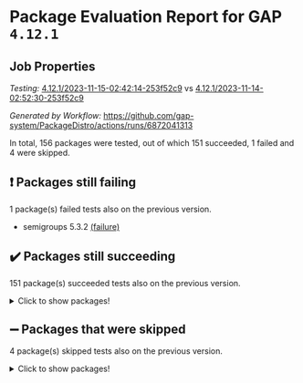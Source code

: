 # Package Evaluation Report for GAP `4.12.1`

## Job Properties

*Testing:* [4.12.1/2023-11-15-02:42:14-253f52c9](https://github.com/gap-system/PackageDistro/blob/data/reports/4.12.1/2023-11-15-02:42:14-253f52c9) vs [4.12.1/2023-11-14-02:52:30-253f52c9](https://github.com/gap-system/PackageDistro/blob/data/reports/4.12.1/2023-11-14-02:52:30-253f52c9)

*Generated by Workflow:* https://github.com/gap-system/PackageDistro/actions/runs/6872041313

In total, 156 packages were tested, out of which 151 succeeded, 1 failed and 4 were skipped.

## :exclamation: Packages still failing

1 package(s) failed tests also on the previous version.
- semigroups 5.3.2 [(failure)](https://github.com/gap-system/PackageDistro/actions/runs/6872041313/job/18690203369)

## :heavy_check_mark: Packages still succeeding

151 package(s) succeeded tests also on the previous version.
<details><summary>Click to show packages!</summary>

- 4ti2interface 2023.02-04 [(success)](https://github.com/gap-system/PackageDistro/actions/runs/6872041313/job/18690183185)
- ace 5.6.2 [(success)](https://github.com/gap-system/PackageDistro/actions/runs/6872041313/job/18690183329)
- aclib 1.3.2 [(success)](https://github.com/gap-system/PackageDistro/actions/runs/6872041313/job/18690183525)
- agt 0.3.1 [(success)](https://github.com/gap-system/PackageDistro/actions/runs/6872041313/job/18690183679)
- alnuth 3.2.1 [(success)](https://github.com/gap-system/PackageDistro/actions/runs/6872041313/job/18690183839)
- anupq 3.3.0 [(success)](https://github.com/gap-system/PackageDistro/actions/runs/6872041313/job/18690184001)
- atlasrep 2.1.7 [(success)](https://github.com/gap-system/PackageDistro/actions/runs/6872041313/job/18690184148)
- autodoc 2023.06.19 [(success)](https://github.com/gap-system/PackageDistro/actions/runs/6872041313/job/18690185901)
- automata 1.15 [(success)](https://github.com/gap-system/PackageDistro/actions/runs/6872041313/job/18690186225)
- automgrp 1.3.2 [(success)](https://github.com/gap-system/PackageDistro/actions/runs/6872041313/job/18690186470)
- autpgrp 1.11 [(success)](https://github.com/gap-system/PackageDistro/actions/runs/6872041313/job/18690186716)
- cap 2023.10-07 [(success)](https://github.com/gap-system/PackageDistro/actions/runs/6872041313/job/18690187321)
- caratinterface 2.3.5 [(success)](https://github.com/gap-system/PackageDistro/actions/runs/6872041313/job/18690187980)
- cddinterface 2022.11.01 [(success)](https://github.com/gap-system/PackageDistro/actions/runs/6872041313/job/18690188128)
- circle 1.6.6 [(success)](https://github.com/gap-system/PackageDistro/actions/runs/6872041313/job/18690188245)
- classicpres 1.22 [(success)](https://github.com/gap-system/PackageDistro/actions/runs/6872041313/job/18690188368)
- cohomolo 1.6.11 [(success)](https://github.com/gap-system/PackageDistro/actions/runs/6872041313/job/18690188512)
- congruence 1.2.5 [(success)](https://github.com/gap-system/PackageDistro/actions/runs/6872041313/job/18690188661)
- corelg 1.56 [(success)](https://github.com/gap-system/PackageDistro/actions/runs/6872041313/job/18690188762)
- crime 1.6 [(success)](https://github.com/gap-system/PackageDistro/actions/runs/6872041313/job/18690188896)
- crisp 1.4.6 [(success)](https://github.com/gap-system/PackageDistro/actions/runs/6872041313/job/18690189035)
- crypting 0.10.4 [(success)](https://github.com/gap-system/PackageDistro/actions/runs/6872041313/job/18690189169)
- cryst 4.1.26 [(success)](https://github.com/gap-system/PackageDistro/actions/runs/6872041313/job/18690189329)
- crystcat 1.1.10 [(success)](https://github.com/gap-system/PackageDistro/actions/runs/6872041313/job/18690189444)
- ctbllib 1.3.6 [(success)](https://github.com/gap-system/PackageDistro/actions/runs/6872041313/job/18690189563)
- cubefree 1.19 [(success)](https://github.com/gap-system/PackageDistro/actions/runs/6872041313/job/18690189685)
- curlinterface 2.3.2 [(success)](https://github.com/gap-system/PackageDistro/actions/runs/6872041313/job/18690189814)
- cvec 2.8.1 [(success)](https://github.com/gap-system/PackageDistro/actions/runs/6872041313/job/18690189931)
- datastructures 0.3.0 [(success)](https://github.com/gap-system/PackageDistro/actions/runs/6872041313/job/18690190050)
- deepthought 1.0.6 [(success)](https://github.com/gap-system/PackageDistro/actions/runs/6872041313/job/18690190166)
- design 1.8 [(success)](https://github.com/gap-system/PackageDistro/actions/runs/6872041313/job/18690190308)
- difsets 2.3.1 [(success)](https://github.com/gap-system/PackageDistro/actions/runs/6872041313/job/18690190460)
- digraphs 1.6.3 [(success)](https://github.com/gap-system/PackageDistro/actions/runs/6872041313/job/18690190571)
- edim 1.3.7 [(success)](https://github.com/gap-system/PackageDistro/actions/runs/6872041313/job/18690190691)
- example 4.3.4 [(success)](https://github.com/gap-system/PackageDistro/actions/runs/6872041313/job/18690190859)
- examplesforhomalg 2023.10-01 [(success)](https://github.com/gap-system/PackageDistro/actions/runs/6872041313/job/18690190983)
- factint 1.6.3 [(success)](https://github.com/gap-system/PackageDistro/actions/runs/6872041313/job/18690191131)
- ferret 1.0.9 [(success)](https://github.com/gap-system/PackageDistro/actions/runs/6872041313/job/18690191254)
- fga 1.5.0 [(success)](https://github.com/gap-system/PackageDistro/actions/runs/6872041313/job/18690191382)
- fining 1.5.6 [(success)](https://github.com/gap-system/PackageDistro/actions/runs/6872041313/job/18690191543)
- float 1.0.3 [(success)](https://github.com/gap-system/PackageDistro/actions/runs/6872041313/job/18690191687)
- format 1.4.3 [(success)](https://github.com/gap-system/PackageDistro/actions/runs/6872041313/job/18690191805)
- forms 1.2.9 [(success)](https://github.com/gap-system/PackageDistro/actions/runs/6872041313/job/18690191930)
- fplsa 1.2.6 [(success)](https://github.com/gap-system/PackageDistro/actions/runs/6872041313/job/18690192057)
- fr 2.4.12 [(success)](https://github.com/gap-system/PackageDistro/actions/runs/6872041313/job/18690192206)
- francy 2.0.3 [(success)](https://github.com/gap-system/PackageDistro/actions/runs/6872041313/job/18690192336)
- fwtree 1.3 [(success)](https://github.com/gap-system/PackageDistro/actions/runs/6872041313/job/18690192482)
- gapdoc 1.6.6 [(success)](https://github.com/gap-system/PackageDistro/actions/runs/6872041313/job/18690192619)
- gauss 2023.02-04 [(success)](https://github.com/gap-system/PackageDistro/actions/runs/6872041313/job/18690192733)
- gaussforhomalg 2023.10-01 [(success)](https://github.com/gap-system/PackageDistro/actions/runs/6872041313/job/18690192859)
- gbnp 1.0.5 [(success)](https://github.com/gap-system/PackageDistro/actions/runs/6872041313/job/18690193003)
- generalizedmorphismsforcap 2023.08-02 [(success)](https://github.com/gap-system/PackageDistro/actions/runs/6872041313/job/18690193118)
- genss 1.6.8 [(success)](https://github.com/gap-system/PackageDistro/actions/runs/6872041313/job/18690193242)
- gradedmodules 2023.09-01 [(success)](https://github.com/gap-system/PackageDistro/actions/runs/6872041313/job/18690193478)
- gradedringforhomalg 2023.08-01 [(success)](https://github.com/gap-system/PackageDistro/actions/runs/6872041313/job/18690193619)
- grape 4.9.0 [(success)](https://github.com/gap-system/PackageDistro/actions/runs/6872041313/job/18690193773)
- groupoids 1.73 [(success)](https://github.com/gap-system/PackageDistro/actions/runs/6872041313/job/18690193979)
- grpconst 2.6.4 [(success)](https://github.com/gap-system/PackageDistro/actions/runs/6872041313/job/18690194126)
- guarana 0.96.3 [(success)](https://github.com/gap-system/PackageDistro/actions/runs/6872041313/job/18690194277)
- guava 3.18 [(success)](https://github.com/gap-system/PackageDistro/actions/runs/6872041313/job/18690194417)
- hap 1.60 [(success)](https://github.com/gap-system/PackageDistro/actions/runs/6872041313/job/18690194549)
- hapcryst 0.1.15 [(success)](https://github.com/gap-system/PackageDistro/actions/runs/6872041313/job/18690194703)
- hecke 1.5.3 [(success)](https://github.com/gap-system/PackageDistro/actions/runs/6872041313/job/18690194817)
- help 3.5 [(success)](https://github.com/gap-system/PackageDistro/actions/runs/6872041313/job/18690194946)
- homalg 2023.10-01 [(success)](https://github.com/gap-system/PackageDistro/actions/runs/6872041313/job/18690195077)
- homalgtocas 2023.08-01 [(success)](https://github.com/gap-system/PackageDistro/actions/runs/6872041313/job/18690195220)
- idrel 2.45 [(success)](https://github.com/gap-system/PackageDistro/actions/runs/6872041313/job/18690195392)
- images 1.3.1 [(success)](https://github.com/gap-system/PackageDistro/actions/runs/6872041313/job/18690195522)
- intpic 0.3.0 [(success)](https://github.com/gap-system/PackageDistro/actions/runs/6872041313/job/18690195685)
- io 4.8.2 [(success)](https://github.com/gap-system/PackageDistro/actions/runs/6872041313/job/18690195817)
- io_forhomalg 2023.02-04 [(success)](https://github.com/gap-system/PackageDistro/actions/runs/6872041313/job/18690195968)
- irredsol 1.4.4 [(success)](https://github.com/gap-system/PackageDistro/actions/runs/6872041313/job/18690196101)
- json 2.1.1 [(success)](https://github.com/gap-system/PackageDistro/actions/runs/6872041313/job/18690196251)
- jupyterkernel 1.5.0 [(success)](https://github.com/gap-system/PackageDistro/actions/runs/6872041313/job/18690196383)
- jupyterviz 1.5.6 [(success)](https://github.com/gap-system/PackageDistro/actions/runs/6872041313/job/18690196525)
- kan 1.36 [(success)](https://github.com/gap-system/PackageDistro/actions/runs/6872041313/job/18690196650)
- kbmag 1.5.11 [(success)](https://github.com/gap-system/PackageDistro/actions/runs/6872041313/job/18690196920)
- laguna 3.9.6 [(success)](https://github.com/gap-system/PackageDistro/actions/runs/6872041313/job/18690197156)
- liealgdb 2.2.1 [(success)](https://github.com/gap-system/PackageDistro/actions/runs/6872041313/job/18690197304)
- liepring 2.8 [(success)](https://github.com/gap-system/PackageDistro/actions/runs/6872041313/job/18690197443)
- liering 2.4.2 [(success)](https://github.com/gap-system/PackageDistro/actions/runs/6872041313/job/18690197575)
- linearalgebraforcap 2023.10-04 [(success)](https://github.com/gap-system/PackageDistro/actions/runs/6872041313/job/18690197715)
- localizeringforhomalg 2023.10-01 [(success)](https://github.com/gap-system/PackageDistro/actions/runs/6872041313/job/18690197878)
- loops 3.4.3 [(success)](https://github.com/gap-system/PackageDistro/actions/runs/6872041313/job/18690198028)
- lpres 1.0.3 [(success)](https://github.com/gap-system/PackageDistro/actions/runs/6872041313/job/18690198200)
- majoranaalgebras 1.5.1 [(success)](https://github.com/gap-system/PackageDistro/actions/runs/6872041313/job/18690198332)
- mapclass 1.4.6 [(success)](https://github.com/gap-system/PackageDistro/actions/runs/6872041313/job/18690198479)
- matgrp 0.70 [(success)](https://github.com/gap-system/PackageDistro/actions/runs/6872041313/job/18690198632)
- matricesforhomalg 2023.11-01 [(success)](https://github.com/gap-system/PackageDistro/actions/runs/6872041313/job/18690198792)
- modisom 2.5.4 [(success)](https://github.com/gap-system/PackageDistro/actions/runs/6872041313/job/18690198949)
- modulepresentationsforcap 2023.10-01 [(success)](https://github.com/gap-system/PackageDistro/actions/runs/6872041313/job/18690199075)
- modules 2023.10-01 [(success)](https://github.com/gap-system/PackageDistro/actions/runs/6872041313/job/18690199221)
- monoidalcategories 2023.10-01 [(success)](https://github.com/gap-system/PackageDistro/actions/runs/6872041313/job/18690199374)
- nconvex 2022.09-01 [(success)](https://github.com/gap-system/PackageDistro/actions/runs/6872041313/job/18690199537)
- nilmat 1.4.2 [(success)](https://github.com/gap-system/PackageDistro/actions/runs/6872041313/job/18690199688)
- nock 1.5 [(success)](https://github.com/gap-system/PackageDistro/actions/runs/6872041313/job/18690199871)
- normalizinterface 1.3.6 [(success)](https://github.com/gap-system/PackageDistro/actions/runs/6872041313/job/18690200027)
- nq 2.5.10 [(success)](https://github.com/gap-system/PackageDistro/actions/runs/6872041313/job/18690200199)
- numericalsgps 1.3.1 [(success)](https://github.com/gap-system/PackageDistro/actions/runs/6872041313/job/18690200336)
- openmath 11.5.3 [(success)](https://github.com/gap-system/PackageDistro/actions/runs/6872041313/job/18690200512)
- orb 4.9.0 [(success)](https://github.com/gap-system/PackageDistro/actions/runs/6872041313/job/18690200660)
- packagemanager 1.4.1 [(success)](https://github.com/gap-system/PackageDistro/actions/runs/6872041313/job/18690200794)
- patternclass 2.4.3 [(success)](https://github.com/gap-system/PackageDistro/actions/runs/6872041313/job/18690200936)
- permut 2.0.4 [(success)](https://github.com/gap-system/PackageDistro/actions/runs/6872041313/job/18690201116)
- polenta 1.3.10 [(success)](https://github.com/gap-system/PackageDistro/actions/runs/6872041313/job/18690201257)
- polymaking 0.8.7 [(success)](https://github.com/gap-system/PackageDistro/actions/runs/6872041313/job/18690201380)
- primgrp 3.4.4 [(success)](https://github.com/gap-system/PackageDistro/actions/runs/6872041313/job/18690201531)
- profiling 2.5.4 [(success)](https://github.com/gap-system/PackageDistro/actions/runs/6872041313/job/18690201682)
- qpa 1.34 [(success)](https://github.com/gap-system/PackageDistro/actions/runs/6872041313/job/18690201830)
- quagroup 1.8.3 [(success)](https://github.com/gap-system/PackageDistro/actions/runs/6872041313/job/18690201961)
- radiroot 2.9 [(success)](https://github.com/gap-system/PackageDistro/actions/runs/6872041313/job/18690202102)
- rcwa 4.7.1 [(success)](https://github.com/gap-system/PackageDistro/actions/runs/6872041313/job/18690202246)
- rds 1.8 [(success)](https://github.com/gap-system/PackageDistro/actions/runs/6872041313/job/18690202376)
- recog 1.4.2 [(success)](https://github.com/gap-system/PackageDistro/actions/runs/6872041313/job/18690202499)
- repndecomp 1.3.0 [(success)](https://github.com/gap-system/PackageDistro/actions/runs/6872041313/job/18690202641)
- repsn 3.1.1 [(success)](https://github.com/gap-system/PackageDistro/actions/runs/6872041313/job/18690202762)
- resclasses 4.7.3 [(success)](https://github.com/gap-system/PackageDistro/actions/runs/6872041313/job/18690202891)
- ringsforhomalg 2023.11-02 [(success)](https://github.com/gap-system/PackageDistro/actions/runs/6872041313/job/18690203014)
- sco 2023.08-01 [(success)](https://github.com/gap-system/PackageDistro/actions/runs/6872041313/job/18690203137)
- scscp 2.4.1 [(success)](https://github.com/gap-system/PackageDistro/actions/runs/6872041313/job/18690203250)
- sglppow 2.3 [(success)](https://github.com/gap-system/PackageDistro/actions/runs/6872041313/job/18690203471)
- sgpviz 0.999.5 [(success)](https://github.com/gap-system/PackageDistro/actions/runs/6872041313/job/18690203607)
- simpcomp 2.1.14 [(success)](https://github.com/gap-system/PackageDistro/actions/runs/6872041313/job/18690203750)
- singular 2023.02.09 [(success)](https://github.com/gap-system/PackageDistro/actions/runs/6872041313/job/18690203887)
- sl2reps 1.1 [(success)](https://github.com/gap-system/PackageDistro/actions/runs/6872041313/job/18690204028)
- sla 1.5.3 [(success)](https://github.com/gap-system/PackageDistro/actions/runs/6872041313/job/18690204178)
- smallgrp 1.5.3 [(success)](https://github.com/gap-system/PackageDistro/actions/runs/6872041313/job/18690204314)
- smallsemi 0.6.13 [(success)](https://github.com/gap-system/PackageDistro/actions/runs/6872041313/job/18690204440)
- sonata 2.9.6 [(success)](https://github.com/gap-system/PackageDistro/actions/runs/6872041313/job/18690204560)
- sophus 1.27 [(success)](https://github.com/gap-system/PackageDistro/actions/runs/6872041313/job/18690204717)
- sotgrps 1.2 [(success)](https://github.com/gap-system/PackageDistro/actions/runs/6872041313/job/18690204795)
- spinsym 1.5.2 [(success)](https://github.com/gap-system/PackageDistro/actions/runs/6872041313/job/18690204924)
- standardff 1.0 [(success)](https://github.com/gap-system/PackageDistro/actions/runs/6872041313/job/18690205100)
- symbcompcc 1.3.2 [(success)](https://github.com/gap-system/PackageDistro/actions/runs/6872041313/job/18690205224)
- thelma 1.3 [(success)](https://github.com/gap-system/PackageDistro/actions/runs/6872041313/job/18690205396)
- tomlib 1.2.9 [(success)](https://github.com/gap-system/PackageDistro/actions/runs/6872041313/job/18690205615)
- toolsforhomalg 2023.10-01 [(success)](https://github.com/gap-system/PackageDistro/actions/runs/6872041313/job/18690205818)
- toric 1.9.5 [(success)](https://github.com/gap-system/PackageDistro/actions/runs/6872041313/job/18690205993)
- toricvarieties 2022.07.13 [(success)](https://github.com/gap-system/PackageDistro/actions/runs/6872041313/job/18690206166)
- transgrp 3.6.4 [(success)](https://github.com/gap-system/PackageDistro/actions/runs/6872041313/job/18690206312)
- ugaly 4.1.3 [(success)](https://github.com/gap-system/PackageDistro/actions/runs/6872041313/job/18690206461)
- unipot 1.5 [(success)](https://github.com/gap-system/PackageDistro/actions/runs/6872041313/job/18690206604)
- unitlib 4.2.0 [(success)](https://github.com/gap-system/PackageDistro/actions/runs/6872041313/job/18690206741)
- utils 0.84 [(success)](https://github.com/gap-system/PackageDistro/actions/runs/6872041313/job/18690206856)
- uuid 0.7 [(success)](https://github.com/gap-system/PackageDistro/actions/runs/6872041313/job/18690207045)
- walrus 0.9991 [(success)](https://github.com/gap-system/PackageDistro/actions/runs/6872041313/job/18690207236)
- wedderga 4.10.4 [(success)](https://github.com/gap-system/PackageDistro/actions/runs/6872041313/job/18690207356)
- xmod 2.91 [(success)](https://github.com/gap-system/PackageDistro/actions/runs/6872041313/job/18690207508)
- xmodalg 1.23 [(success)](https://github.com/gap-system/PackageDistro/actions/runs/6872041313/job/18690207639)
- yangbaxter 0.10.3 [(success)](https://github.com/gap-system/PackageDistro/actions/runs/6872041313/job/18690207795)
- zeromqinterface 0.14 [(success)](https://github.com/gap-system/PackageDistro/actions/runs/6872041313/job/18690207974)
</details>

## :heavy_minus_sign: Packages that were skipped

4 package(s) skipped tests also on the previous version.
<details><summary>Click to show packages!</summary>

- browse 1.8.21 [(skipped)](https://github.com/gap-system/PackageDistro/actions/runs/6872041313/job/18689859224)
- itc 1.5.1 [(skipped)](https://github.com/gap-system/PackageDistro/actions/runs/6872041313/job/18689859224)
- polycyclic 2.16 [(skipped)](https://github.com/gap-system/PackageDistro/actions/runs/6872041313/job/18689859224)
- xgap 4.31 [(skipped)](https://github.com/gap-system/PackageDistro/actions/runs/6872041313/job/18689859224)
</details>

